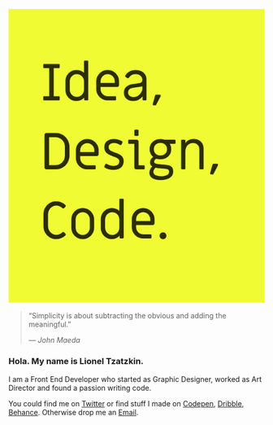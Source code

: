 ![](idea-design-code.jpg)

> “Simplicity is about subtracting the obvious and adding the meaningful.”
>
> _— John Maeda_

### Hola. My name is Lionel Tzatzkin.

I am a Front End Developer who started as Graphic Designer, worked as Art Director and found a passion writing code.


You could find me on 
[Twitter](https://twitter.com/elrumordelaluz)
or find stuff I made on
[Codepen](https://codepen.io/elrumordelaluz/), [Dribble](https://dribbble.com/elrumordelaluz/), [Behance](https://www.behance.net/elrumordelaluz). Otherwise drop me an [Email](mailto:elrumordelaluz@hotmail.com). 
